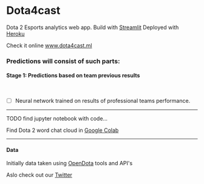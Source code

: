 # Dota4cast
Dota 2 Esports analytics web app. Build with [Streamlit](https://www.streamlit.io/) Deployed with [Heroku](https://www.heroku.com/)

Check it online www.dota4cast.ml

<h3> Predictions will consist of such parts: </h3>

  <summary><h4>Stage 1: Predictions based on team previous results </h4></summary>
 <br>
  
- [ ]  Neural network trained on results of professional teams performance. 
  
--- 

TODO  find jupyter notebook with code...

Find Dota 2 word chat cloud in [Google Colab](https://colab.research.google.com/drive/11bQpWGrzySjMsiIRCwkUPVzZUvMbkkN1?usp=sharing)

---
<h4>Data</h4>

Initially data taken using [OpenDota](www.opendota.com) tools and API's




Aslo check out our [Twitter](twitter.com/dota4cast)


